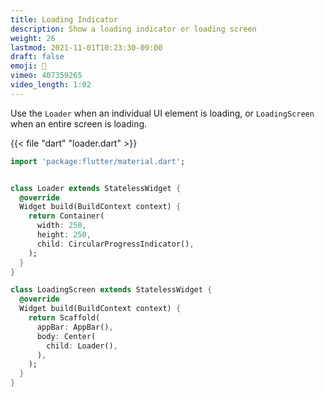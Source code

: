 ```yaml
---
title: Loading Indicator
description: Show a loading indicator or loading screen
weight: 26
lastmod: 2021-11-01T10:23:30-09:00
draft: false
emoji: 💫
vimeo: 407359265
video_length: 1:02
---
```


Use the `Loader` when an individual UI element is loading, or `LoadingScreen` when an entire screen is loading. 

{{< file "dart" "loader.dart" >}}
```dart
import 'package:flutter/material.dart';


class Loader extends StatelessWidget {
  @override
  Widget build(BuildContext context) {
    return Container(
      width: 250,
      height: 250,
      child: CircularProgressIndicator(),
    );
  }
}

class LoadingScreen extends StatelessWidget {
  @override
  Widget build(BuildContext context) {
    return Scaffold(
      appBar: AppBar(),
      body: Center(
        child: Loader(),
      ),
    );
  }
}
```